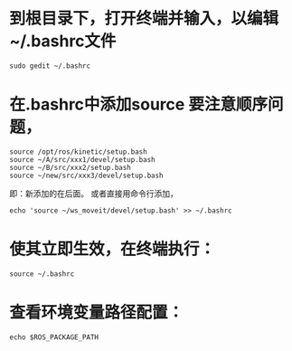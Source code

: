 
# 到根目录下，打开终端并输入，以编辑~/.bashrc文件
```
sudo gedit ~/.bashrc
```

# 在.bashrc中添加source 要注意顺序问题，

```
source /opt/ros/kinetic/setup.bash
source ~/A/src/xxx1/devel/setup.bash
source ~/B/src/xxx2/setup.bash
source ~/new/src/xxx3/devel/setup.bash
```
即：新添加的在后面。
或者直接用命令行添加，
```
echo 'source ~/ws_moveit/devel/setup.bash' >> ~/.bashrc
```

# 使其立即生效，在终端执行：
```
source ~/.bashrc 
```

# 查看环境变量路径配置：
```
echo $ROS_PACKAGE_PATH 
```
